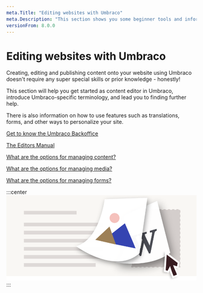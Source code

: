 ```yaml
---
meta.Title: "Editing websites with Umbraco"
meta.Description: "This section shows you some beginner tools and information to get you started with editor content in Umbraco."
versionFrom: 8.0.0
---
```


# Editing websites with Umbraco

Creating, editing and publishing content onto your website using Umbraco doesn't require any super special skills or prior knowledge - honestly!

This section will help you get started as content editor in Umbraco, introduce Umbraco-specific terminology, and lead you to finding further help.

There is also information on how to use features such as translations, forms, and other ways to personalize your site.

[Get to know the Umbraco Backoffice](../../Fundamentals/Backoffice/)

[The Editors Manual](../../Tutorials/Editors-Manual)

[What are the options for managing content?](../../Tutorials/Editors-Manual/Working-with-Content/)

[What are the options for managing media?](../../Tutorials/Editors-Manual/Media-Management/)

[What are the options for managing forms?](../../Add-ons/UmbracoForms/Editor/)

:::center
![Editing Umbraco](images/umbraco_8_2_A.png)
:::

